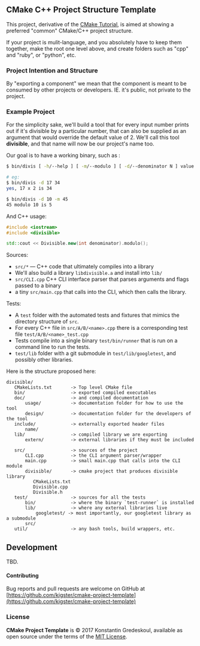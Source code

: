 ## CMake C++ Project Structure Template

This project, derivative of the [CMake Tutorial](https://cmake.org/cmake-tutorial/), is aimed at showing a preferred "common" CMake/C++ project structure.

If your project is mulit-language, and you absolutely have to keep them together, make the root one level above, and create folders such as "cpp" and "ruby", or "python", etc.

### Project Intention and Structure

By "exporting a component" we mean that the component is meant to be consumed by other projects or developers. IE. it's public, not private to the project.

### Example Project

For the simplicity sake, we'll build a tool that for every input number prints out if it's divisible by a particular number, that can also be supplied as an argument that would override the default value of 2. We'll call this tool **divisible**, and that name will now be our project's name too.

Our goal is to have a working binary, such as :

```bash
$ bin/divis [ -h/--help ] [ -m/--modulo ] [ -d/--denominator N ] value

# eg:
$ bin/divis -d 17 34
yes, 17 x 2 is 34

$ bin/divis -d 10 -m 45
45 modulo 10 is 5 
```

And C++ usage:

```C++
#include <iostream>
#include <divisible>

std::cout << Divisible.new(int denominator).modulo();

```

Sources:

 * `src/*` — C++ code that ultimately compiles into a library
 * We'll also build a library `libdivisible.a` and install into `lib/`
 * `src/CLI.cpp` C++ CLI interface parser that parses arguments and flags passed to a binary
 * a tiny `src/main.cpp` that calls into the CLI, which then calls the library.
 
Tests: 

 * A `test` folder with the automated tests and fixtures that mimics the directory structure of `src`.
 * For every C++ file in `src/A/B/<name>.cpp` there is a corresponding test file `test/A/B/<name>_test.cpp`
 * Tests compile into a single binary `test/bin/runner` that is run on a command line to run the tests.
 * `test/lib` folder with a git submodule in `test/lib/googletest`, and possibly other libraries.
 
 
Here is the structure proposed here:
 

```
divisible/ 
   CMakeLists.txt       -> Top level CMake file
   bin/                 -> exported compiled executables
   doc/                 -> and compiled documentation
       usage/           -> documentation folder for how to use the tool
       design/          -> documentation folder for the developers of the tool
   include/             -> externally exported header files
       name/
   lib/                 -> compiled library we are exporting
       extern/          -> external libraries if they must be included
      
   src/                 -> sources of the project
       CLI.cpp          -> the CLI argument parser/wrapper
       main.cpp         -> small main.cpp that calls into the CLI module
       divisible/       -> cmake project that produces divisible library
          CMakeLists.txt
          Divisible.cpp
          Divisible.h
   test/                -> sources for all the tests
       bin/             -> where the binary `test-runner` is installed
       lib/             -> where any external libraries live
           googletest/ -> most importantly, our googletest library as a submodule
       src/
   util/                -> any bash tools, build wrappers, etc.
```


 
## Development

TBD. 

#### Contributing

Bug reports and pull requests are welcome on GitHub at [https://github.com/kigster/cmake-project-template](https://github.com/kigster/cmake-project-template)

### License

**CMake Project Template** is &copy; 2017 Konstantin Gredeskoul, available as open source under the terms of the [MIT License](http://opensource.org/licenses/MIT). 
